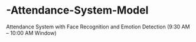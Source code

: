 # -Attendance-System-Model
Attendance System with Face Recognition and Emotion Detection (9:30 AM – 10:00 AM Window)
